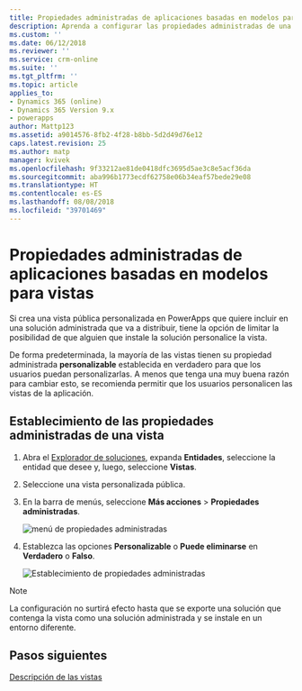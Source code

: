 ```yaml
---
title: Propiedades administradas de aplicaciones basadas en modelos para vistas con PowerApps | MicrosoftDocs
description: Aprenda a configurar las propiedades administradas de una vista.
ms.custom: ''
ms.date: 06/12/2018
ms.reviewer: ''
ms.service: crm-online
ms.suite: ''
ms.tgt_pltfrm: ''
ms.topic: article
applies_to:
- Dynamics 365 (online)
- Dynamics 365 Version 9.x
- powerapps
author: Mattp123
ms.assetid: a9014576-8fb2-4f28-b8bb-5d2d49d76e12
caps.latest.revision: 25
ms.author: matp
manager: kvivek
ms.openlocfilehash: 9f33212ae81de0418dfc3695d5ae3c8e5acf36da
ms.sourcegitcommit: aba996b1773ecdf62758e06b34eaf57bede29e08
ms.translationtype: HT
ms.contentlocale: es-ES
ms.lasthandoff: 08/08/2018
ms.locfileid: "39701469"
---
```

# <a name="model-driven-app-managed-properties-for-views"></a>Propiedades administradas de aplicaciones basadas en modelos para vistas

<a name="BKMK_ManagedProperties"></a>   
 
 Si crea una vista pública personalizada en PowerApps que quiere incluir en una solución administrada que va a distribuir, tiene la opción de limitar la posibilidad de que alguien que instale la solución personalice la vista.  
  
 De forma predeterminada, la mayoría de las vistas tienen su propiedad administrada **personalizable** establecida en verdadero para que los usuarios puedan personalizarlas. A menos que tenga una muy buena razón para cambiar esto, se recomienda permitir que los usuarios personalicen las vistas de la aplicación.  
  
## <a name="set-managed-properties-for-a-view"></a>Establecimiento de las propiedades administradas de una vista  
  
1.  Abra el [Explorador de soluciones](advanced-navigation.md#solution-explorer), expanda **Entidades**, seleccione la entidad que desee y, luego, seleccione **Vistas**.  
  
2.  Seleccione una vista personalizada pública.  
  
3.  En la barra de menús, seleccione **Más acciones** > **Propiedades administradas**.  

    ![menú de propiedades administradas](media/managed-properties.png)
  
4.  Establezca las opciones **Personalizable** o **Puede eliminarse** en **Verdadero** o **Falso**.  

    ![Establecimiento de propiedades administradas](media/set-managed-properties.png)
  
> [!NOTE]
> La configuración no surtirá efecto hasta que se exporte una solución que contenga la vista como una solución administrada y se instale en un entorno diferente.  

## <a name="next-steps"></a>Pasos siguientes
[Descripción de las vistas](create-edit-views.md)
